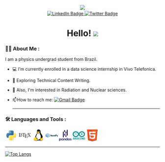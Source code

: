 <div id="header" align="center">
  <img src="https://media.giphy.com/media/v1.Y2lkPTc5MGI3NjExZjA4bTU5dWtkeml3bGFqejB3NHpzMGRpOGN2bDZmZXh5dm5zaHF0NSZlcD12MV9pbnRlcm5hbF9naWZfYnlfaWQmY3Q9Zw/L1R1tvI9svkIWwpVYr/giphy.gif" width="400"/>
</div>
<div id="badges" align="center">
  <a href="https://www.linkedin.com/in/henrique-teixeira-64a929119/">
    <img src="https://img.shields.io/badge/LinkedIn-blue?style=for-the-badge&logo=linkedin&logoColor=white" alt="LinkedIn Badge"/>
  </a>
  <a href="your-twitter-URL">
    <img src="https://img.shields.io/badge/Twitter-blue?style=for-the-badge&logo=twitter&logoColor=white" alt="Twitter Badge"/>
  </a>
</div>

<h1 align="center">
  Hello!
  <img src="https://media.giphy.com/media/hvRJCLFzcasrR4ia7z/giphy.gif" width="30px"/>
</h1>

### 👨‍🔬 About Me :
I am a physics undergrad student from Brazil.
- 💻 I’m currently enrolled in a data science internship in Vivo Telefonica.

- :seedling: Exploring Technical Content Writing.

- 🔎 Also, I'm interested in Radiation and Nuclear sciences.

- :mailbox:How to reach me: [![Gmail Badge](https://img.shields.io/badge/-Gmail-red?style=flat&logo=Gmail&logoColor=white)](mailto:henriquetx13@gmail.com)


  ---

### :hammer_and_wrench: Languages and Tools :
<div>
  <img src="https://github.com/devicons/devicon/blob/master/icons/python/python-original.svg" width="40" height="40"/>
  <img src="https://github.com/devicons/devicon/blob/master/icons/latex/latex-original.svg" width="40" height="40"/>
  <img src="https://github.com/devicons/devicon/blob/master/icons/linux/linux-original.svg" width="40" height="40"/>
  <img src="https://github.com/devicons/devicon/blob/master/icons/numpy/numpy-original-wordmark.svg" width="40" height="40"/>
  <img src="https://github.com/devicons/devicon/blob/master/icons/pandas/pandas-original-wordmark.svg" width="40" height="40"/>
  <img src="https://github.com/devicons/devicon/blob/master/icons/arduino/arduino-original-wordmark.svg" width="40" height="40"/>
  <img src="https://github.com/devicons/devicon/blob/master/icons/html5/html5-original.svg" title="HTML5" alt="HTML" width="40" height="40"/>&nbsp;
  </div>
  
---

[![Top Langs](https://github-readme-stats.vercel.app/api/top-langs/?username=physicist155&layout=compact&theme=vision-friendly-dark)](https://github.com/anuraghazra/github-readme-stats)

  
